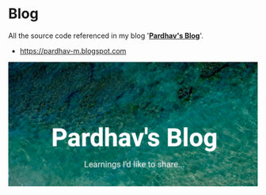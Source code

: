 # Blog

All the source code referenced in my blog '**[Pardhav's Blog](https://pardhav-m.blogspot.com)**'.

  - https://pardhav-m.blogspot.com

![Pardhav's Blog](pardhavs-blog.jpg)
